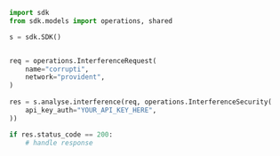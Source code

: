 <!-- Start SDK Example Usage -->
```python
import sdk
from sdk.models import operations, shared

s = sdk.SDK()


req = operations.InterferenceRequest(
    name="corrupti",
    network="provident",
)
    
res = s.analyse.interference(req, operations.InterferenceSecurity(
    api_key_auth="YOUR_API_KEY_HERE",
))

if res.status_code == 200:
    # handle response
```
<!-- End SDK Example Usage -->